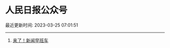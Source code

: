 # 人民日报公众号

最近更新时间: 2023-03-25 07:01:51

--- 
1. [来了！新闻早班车](https://mp.weixin.qq.com/s/PHRRC1Os0jn2F6GZcs2clg) 
